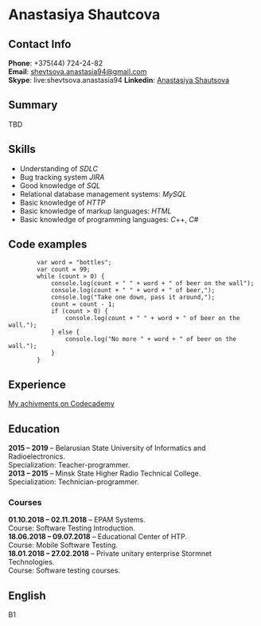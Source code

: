 # Anastasiya Shautcova

## Contact Info

**Phone**: +375(44) 724-24-82  
**Email**: shevtsova.anastasia94@gmail.com  
**Skype**: live:shevtsova.anastasia94
**Linkedin**: [Anastasiya Shautsova](https://www.linkedin.com/in/anastasiya-shautsova-b853a6a4/)

## Summary 

TBD

## Skills

- Understanding of *SDLC*
- Bug tracking system *JIRA*
- Good knowledge of *SQL*
- Relational database management systems: *MySQL*
- Basic knowledge of *HTTP*
- Basic knowledge of markup languages: *HTML*
- Basic knowledge of programming languages: *C*++, *C*#

## Code examples 
```
        var word = "bottles";
        var count = 99;
        while (count > 0) {
            console.log(count + " " + word + " of beer on the wall");
            console.log(count + " " + word + " of beer,");
            console.log("Take one down, pass it around,");
            count = count - 1;
            if (count > 0) {
                console.log(count + " " + word + " of beer on the wall.");
            } else {
                console.log("No more " + word + " of beer on the wall.");
            }
        }
```

## Experience 

[My achivments on Codecademy](https://www.codecademy.com/users/anastasiyaShautsova8920121254/achievements)

## Education

**2015 – 2019** – Belarusian State University of Informatics and Radioelectronics.  
Specialization: Teacher-programmer.  
**2013 – 2015** – Minsk State Higher Radio Technical College.  
Specialization: Technician-programmer.  
### Courses

**01.10.2018 – 02.11.2018** – EPAM Systems.  
Course: Software Testing Introduction.  
**18.06.2018 – 09.07.2018** – Educational Center of HTP.  
Course: Mobile Software Testing.  
**18.01.2018 – 27.02.2018** – Private unitary enterprise Stormnet Technologies.  
Course: Software testing courses.

## English 

B1
